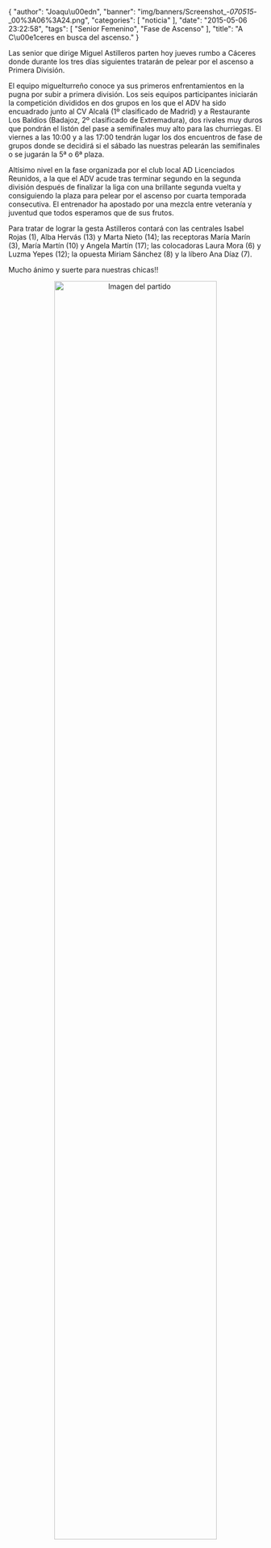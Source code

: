 {
  "author": "Joaqu\u00edn", 
  "banner": "img/banners/Screenshot_-_070515_-_00%3A06%3A24.png", 
  "categories": [
    "noticia"
  ], 
  "date": "2015-05-06 23:22:58", 
  "tags": [
    "Senior Femenino", 
    "Fase de Ascenso"
  ], 
  "title": "A C\u00e1ceres en busca del ascenso."
}

Las senior que dirige Miguel Astilleros parten hoy jueves rumbo a Cáceres donde durante los tres días siguientes tratarán de pelear por el ascenso a Primera División.

El equipo miguelturreño conoce ya sus primeros enfrentamientos en la pugna por subir a primera división. Los seis equipos participantes iniciarán la competición divididos en dos grupos en los que el ADV ha sido encuadrado junto al CV Alcalá (1º clasificado de Madrid) y a Restaurante Los Baldíos (Badajoz, 2º clasificado de Extremadura), dos rivales muy duros que pondrán el listón del pase a semifinales muy alto para las churriegas. El viernes a las 10:00 y a las 17:00 tendrán lugar los dos encuentros de fase de grupos donde se decidirá si el sábado las nuestras pelearán las semifinales o se jugarán la 5ª o 6ª plaza.

Altísimo nivel en la fase organizada por el club local AD Licenciados Reunidos, a la que el ADV acude tras terminar segundo en la segunda división después de finalizar la liga con una brillante segunda vuelta y consiguiendo la plaza para pelear por el ascenso por cuarta temporada consecutiva. El entrenador ha apostado por una mezcla entre veteranía y juventud que todos esperamos que de sus frutos.

Para tratar de lograr la gesta Astilleros contará con las centrales Isabel Rojas (1), Alba Hervás (13) y Marta Nieto (14); las receptoras María Marín (3), María Martín (10) y Angela Martín (17); las colocadoras Laura Mora (6) y Luzma Yepes (12); la opuesta Miriam Sánchez (8) y la líbero Ana Díaz (7).

Mucho ánimo y suerte para nuestras chicas!!

<center>
<a target="_new" href="http://www.advmiguelturra.org/drupal/sites/default/files/Screenshot%20-%20070515%20-%2000%3A06%3A24.png"> 
<img alt="Imagen del partido" width="80%" align="center" src="http://www.advmiguelturra.org/drupal/sites/default/files/Screenshot%20-%20070515%20-%2000%3A06%3A24.png"/> </a> </center>

